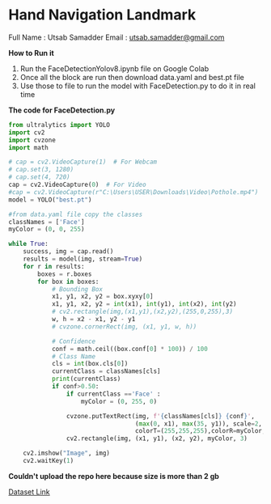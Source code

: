 # Hand Navigation Landmark

Full Name : Utsab Samadder
Email : utsab.samadder@gmail.com

**How to Run it**
1. Run the FaceDetectionYolov8.ipynb file on Google Colab
2. Once all the block are run then download data.yaml and best.pt file
3. Use those to file to run the model with FaceDetection.py to do it in real time


**The code for FaceDetection.py**
```python
from ultralytics import YOLO
import cv2
import cvzone
import math

# cap = cv2.VideoCapture(1)  # For Webcam
# cap.set(3, 1280)
# cap.set(4, 720)
cap = cv2.VideoCapture(0)  # For Video
#cap = cv2.VideoCapture(r"C:\Users\USER\Downloads\Video\Pothole.mp4")  # For Video
model = YOLO("best.pt")

#from data.yaml file copy the classes
classNames = ['Face']
myColor = (0, 0, 255)

while True:
    success, img = cap.read()
    results = model(img, stream=True)
    for r in results:
        boxes = r.boxes
        for box in boxes:
            # Bounding Box
            x1, y1, x2, y2 = box.xyxy[0]
            x1, y1, x2, y2 = int(x1), int(y1), int(x2), int(y2)
            # cv2.rectangle(img,(x1,y1),(x2,y2),(255,0,255),3)
            w, h = x2 - x1, y2 - y1
            # cvzone.cornerRect(img, (x1, y1, w, h))

            # Confidence
            conf = math.ceil((box.conf[0] * 100)) / 100
            # Class Name
            cls = int(box.cls[0])
            currentClass = classNames[cls]
            print(currentClass)
            if conf>0.50:
                if currentClass =='Face' :
                    myColor = (0, 255, 0)

                cvzone.putTextRect(img, f'{classNames[cls]} {conf}',
                                   (max(0, x1), max(35, y1)), scale=2, thickness=2,colorB=myColor,
                                   colorT=(255,255,255),colorR=myColor, offset=3)
                cv2.rectangle(img, (x1, y1), (x2, y2), myColor, 3)

    cv2.imshow("Image", img)
    cv2.waitKey(1)
```

**Couldn't upload the repo here because size is more than 2 gb**

[Dataset Link](https://universe.roboflow.com/yolo-ccdgk/face-detect-i4e0c/dataset/4)